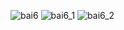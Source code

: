 ![bai6](https://github.com/VanHoang110802/Competitive_Programming/assets/108053955/be73cbe0-f518-47a6-a94c-8d33eacdb6f0)
![bai6_1](https://github.com/VanHoang110802/Competitive_Programming/assets/108053955/94912a3b-9bcd-4614-918b-01c90e98a14c)
![bai6_2](https://github.com/VanHoang110802/Competitive_Programming/assets/108053955/94f333c2-40ee-49fc-bdaa-c1dc77a1b104)
